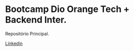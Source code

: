 #  Bootcamp Dio Orange Tech + Backend Inter.
Repositório Principal.

[Linkedin](https://www.linkedin.com/in/jpsribeiro)

